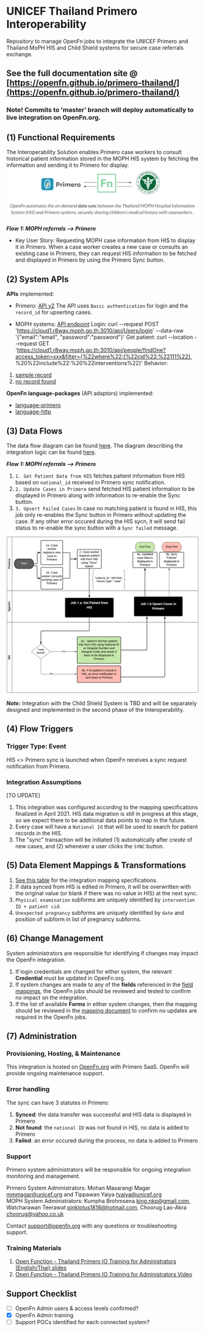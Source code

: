 # UNICEF Thailand Primero Interoperability
Repository to manage OpenFn jobs to integrate the UNICEF Primero and Thailand MoPH HIS and Child Shield systems for secure case referrals exchange.
## See the full documentation site @ [https://openfn.github.io/primero-thailand/](https://openfn.github.io/primero-thailand/)

### Note! Commits to 'master' branch will deploy automatically to live integration on OpenFn.org. 

## (1) Functional Requirements
The Interoperability Solution enables Primero case workers to consult historical patient information stored in the MOPH HIS system by fetching the information and sending it to Primero for display.
![Solution](./solution-overview.png)

_**Flow 1: MOPH referrals --> Primero**_
* Key User Story: Requesting MOPH case information from HIS to display it in Primero. When a case worker creates a new case or consults an existing case in Primero, they can request HIS information to be fetched and displayed in Primero by using the Primero Sync button.

## (2) System APIs
**APIs** implemented:
* Primero: [API v2](https://github.com/primeroIMS/primero/blob/development_v2/app/controllers/api/README.md)
The API uses `Basic authentication` for login and the `record_id` for upserting cases.

* MOPH systems: [API endpoint](https://cloud1.r8way.moph.go.th:3010/api)
Login: curl --request POST 'https://cloud1.r8way.moph.go.th:3010/api/Users/login' --data-raw '{"email":"email", "password":"password"}'
Get patient: curl --location --request GET 'https://cloud1.r8way.moph.go.th:3010/api/people/findOne?access_token=xxx&filter={%22where%22:{%22cid%22:%22111%22}, %20%22include%22:%20%22interventions%22}'
Behavior: 
1. [sample record](https://github.com/OpenFn/primero-thailand/blob/master/sampleData/state_HISpersonEndpoint14April.json)
2. [no record found](https://github.com/OpenFn/primero-thailand/blob/master/sampleData/state_HISpersonEndpointNotFound.json)

**OpenFn language-packages** (API adaptors) implemented: 
* [language-primero](https://github.com/OpenFn/language-primero)
* [language-http](https://github.com/OpenFn/language-http)

## (3) Data Flows
The data flow diagram can be found [here](https://lucid.app/lucidchart/invitations/accept/inv_9f5bf24a-7c45-40b0-8718-42913469fa4b). The diagram describing the integration logic can be found [here](https://lucid.app/lucidchart/fa23aa85-eee5-4172-b735-1b25cac8fbf5/edit?page=d.QBHCVmT4rm#).

_**Flow 1: MOPH referrals --> Primero**_
1. `1. Get Patient Data from HIS` fetches patient information from HIS based on `national_id` received in Primero sync notification.
2. `2. Update Cases in Primero` send fetched HIS patient information to be displayed in Primero along with information to re-enable the Sync button.
3. `3. Upsert Failed Cases` In case no matching patient is found in HIS, this job only re-enables the Sync button in Primero without updating the case. If any other error occured during the HIS sycn, it will send fail status to re-enable the sync button with a `Sync failed` message.

![Integration Flow](./primero-his-integration-flow-phase1.png)

_**Note:**_ Integration with the Child Shield System is TBD and will be separately designed and implemented in the second phase of the Interoperability.

## (4) Flow Triggers
### Trigger Type: Event

HIS <> Primero sync is launched when OpenFn receives a sync request notification from Primero.

### Integration Assumptions 
[TO UPDATE]
1. This integration was configured according to the mapping specifications finalized in April 2021. HIS data migration is still in progress at this stage, so we expect there to be additional data points to map in the future. 
2. Every case will have a `National Id` that will be used to search for patient records in the HIS. 
3. The "sync" transaction will be initiated (1) automatically after _create_ of new cases, and (2) whenever a user clicks the `SYNC` button. 
<!--1. **Data Sharing**: ... 
2. **Unique Identifiers**: `national_id` for identifying patients in HIS, `record_id` for identifying Primero cases.
3. **Services**: ...
4. **Primero Case Owner Assignment**: ... -->

## (5) Data Element Mappings & Transformations
1. [See this table](https://docs.google.com/spreadsheets/d/1f1fT3qmM4mKT98AaJ0ArlgONQRC-W9ghoa-j4BswwbM/edit?usp=sharing) for the integration mapping specifications. 
2. If data synced from HIS is edited in Primero, it will be overwritten with the original value (or blank if there was no value in HIS) at the next sync.
3. `Physical examination` subforms are uniquely identified by `intervention ID + patient cid`.
4. `Unexpected pregnancy` subforms are uniquely identified by `date` and position of subform in list of pregnancy subforms.

## (6) Change Management
System administrators are responsible for identifying if changes may impact the OpenFn integration. 
1. If login credentials are changed for either system, the relevant **Credential** must be updated in OpenFn.org. 
2. If system changes are made to any of the **fields** referenced in the [field mappings](https://docs.google.com/spreadsheets/d/1f1fT3qmM4mKT98AaJ0ArlgONQRC-W9ghoa-j4BswwbM/edit?usp=sharing), the OpenFn jobs should be reviewed and tested to confirm no impact on the integration. 
3. If the list of available  **Forms** in either system changes, then the mapping should be reviewed in the [mapping document](https://docs.google.com/spreadsheets/d/1f1fT3qmM4mKT98AaJ0ArlgONQRC-W9ghoa-j4BswwbM/edit?usp=sharing) to confirm no updates are required in the OpenFn jobs.

## (7) Administration
### Provisioning, Hosting, & Maintenance
This integration is hosted on [OpenFn.org](https://openfn.org/projects) with Primero SaaS. OpenFn will provide ongoing maintenance support. 

### Error handling
The sync can have 3 statutes in Primero:
1. **Synced**: the data transfer was successful and HIS data is displayed in Primero
2. **Not found**: the `national ID` was not found in HIS, no data is added to Primero
3. **Failed**: an error occured during the process, no data is added to Primero

### Support 
Primero system administrators will be responsible for ongoing integration monitoring and management.  

Primero System Administrators: Mohan Masarangi Magar <mmmagar@unicef.org> and Tippawan Yaiya <tyaiya@unicef.org>  
MOPH System Administrators: Kumpha Brohmsena <king.nkp@gmail.com>, Watcharawan Teerawat <pinklotus1818@hotmail.com>, Choorug Lao-Akra <choorug@yahoo.co.uk>

Contact support@openfn.org with any questions or troubleshooting support. 

### Training Materials
1. [Open Function - Thailand Primero IO Training for Administrators (English/Thai) slides](https://docs.google.com/presentation/d/1-_TdK61T_BDaWtwv3EWnFvfka6kc1mgK/edit#slide=id.p1)
2. [Open Function - Thailand Primero IO Training for Administrators Video](https://drive.google.com/file/d/1ESGnWMC77IbWog9rRKwTw4qalu0kwiCq/view?usp=sharing)


## Support Checklist
- [ ] OpenFn Admin users & access levels confirmed? 
- [x] OpenFn Admin training
- [ ] Support POCs identified for each connected system? 
